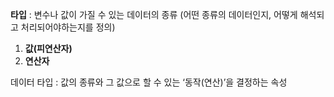 **타입** : 변수나 값이 가질 수 있는 데이터의 종류 (어떤 종류의 데이터인지, 어떻게 해석되고 처리되어야하는지를 정의) 
1)	**값(피연산자)**
2)	**연산자**

데이터 타입 : 값의 종류와 그 값으로 할 수 있는 ‘동작(연산)’을 결정하는 속성
